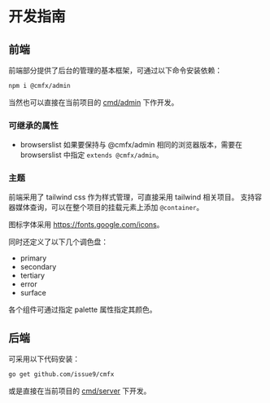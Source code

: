 # 开发指南

## 前端

前端部分提供了后台的管理的基本框架，可通过以下命令安装依赖：
```bash
npm i @cmfx/admin
```
当然也可以直接在当前项目的 [cmd/admin](/cmd/admin) 下作开发。

### 可继承的属性

 - browserslist 如果要保持与 @cmfx/admin 相同的浏览器版本，需要在 browserslist 中指定 `extends @cmfx/admin`。

### 主题

前端采用了 tailwind css 作为样式管理，可直接采用 tailwind 相关项目。
支持容器媒体查询，可以在整个项目的挂载元素上添加 `@container`。

图标字体采用 <https://fonts.google.com/icons>。

同时还定义了以下几个调色盘：
 - primary
 - secondary
 - tertiary
 - error
 - surface

各个组件可通过指定 palette 属性指定其颜色。

## 后端

可采用以下代码安装：
```bash
go get github.com/issue9/cmfx
```
或是直接在当前项目的 [cmd/server](/cmd/server) 下开发。